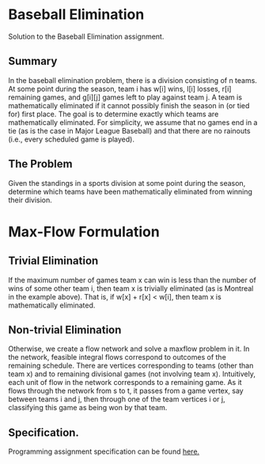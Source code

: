 # Baseball Elimination
Solution to the Baseball Elimination assignment. 

## Summary
In the baseball elimination problem, there is a division consisting of n teams. At some point during the season, team i has w[i] wins, l[i] losses, r[i] remaining games, and g[i][j] games left to play against team j. A team is mathematically eliminated if it cannot possibly finish the season in (or tied for) first place. The goal is to determine exactly which teams are mathematically eliminated. For simplicity, we assume that no games end in a tie (as is the case in Major League Baseball) and that there are no rainouts (i.e., every scheduled game is played).

## The Problem
Given the standings in a sports division at some point during the season, determine which teams have been mathematically eliminated from winning their division.

# Max-Flow Formulation

## Trivial Elimination
If the maximum number of games team x can win is less than the number of wins of some other team i, then team x is trivially eliminated (as is Montreal in the example above). That is, if w\[x] + r\[x] < w\[i], then team x is mathematically eliminated.

## Non-trivial Elimination
Otherwise, we create a flow network and solve a maxflow problem in it. In the network, feasible integral flows correspond to outcomes of the remaining schedule. There are vertices corresponding to teams (other than team x) and to remaining divisional games (not involving team x). Intuitively, each unit of flow in the network corresponds to a remaining game. As it flows through the network from s to t, it passes from a game vertex, say between teams i and j, then through one of the team vertices i or j, classifying this game as being won by that team.

## Specification.
Programming assignment specification can be found [here.](https://coursera.cs.princeton.edu/algs4/assignments/baseball/specification.php)
